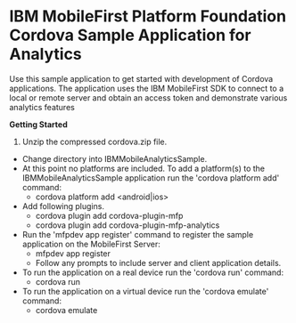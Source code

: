 <!---Licensed Materials - Property of IBM
5725-I43 (C) Copyright IBM Corp. 2016. All Rights Reserved.
US Government Users Restricted Rights - Use, duplication or
disclosure restricted by GSA ADP Schedule Contract with IBM Corp.-->

# IBM MobileFirst Platform Foundation Cordova Sample Application for Analytics
Use this sample application to get started with development of Cordova applications.
The application uses the IBM MobileFirst SDK to connect to a local or remote server and obtain an access token and demonstrate various analytics features

**Getting Started**

1. Unzip the compressed cordova.zip file.
* Change directory into IBMMobileAnalyticsSample.
* At this point no platforms are included.  To add a platform(s) to the IBMMobileAnalyticsSample application run the 'cordova platform add' command:
  * cordova platform add <android|ios>
* Add following plugins.
  * cordova plugin add cordova-plugin-mfp
  * cordova plugin add cordova-plugin-mfp-analytics
* Run the 'mfpdev app register' command to register the sample application on the MobileFirst Server:
  * mfpdev app register
  * Follow any prompts to include server and client application details.
* To run the application on a real device run the 'cordova run' command:
  * cordova run <platform>  
* To run the application on a virtual device run the 'cordova emulate' command:
  * cordova emulate <platform>  
